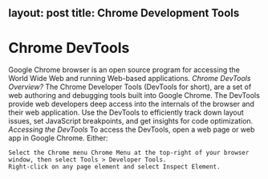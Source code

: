 layout:  post
title: Chrome Development Tools
---
# Chrome DevTools
Google Chrome browser is an open source program for accessing the World Wide Web and running Web-based applications.
 *Chrome DevTools Overview?*
 The Chrome Developer Tools (DevTools for short), are a set of web authoring and debugging tools built into Google Chrome. The DevTools provide web developers deep access into the internals of the browser and their web application. Use the DevTools to efficiently track down layout issues, set JavaScript breakpoints, and get insights for code optimization. 
 _Accessing the DevTools_
 To access the DevTools, open a web page or web app in Google Chrome. Either:

    Select the Chrome menu Chrome Menu at the top-right of your browser window, then select Tools > Developer Tools.
    Right-click on any page element and select Inspect Element.

